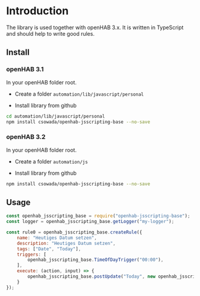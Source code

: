 # Introduction

The library is used together with openHAB 3.x. It is written in TypeScript and should help to write good rules.

## Install

### openHAB 3.1

In your openHAB folder root.

* Create a folder ``automation/lib/javascript/personal``

* Install library from github

```bash
cd automation/lib/javascript/personal
npm install csowada/openhab-jsscripting-base --no-save
```

### openHAB 3.2

In your openHAB folder root.

* Create a folder ``automation/js``

* Install library from github

```bash
npm install csowada/openhab-jsscripting-base --no-save
```

## Usage

```javascript
const openhab_jsscripting_base = require("openhab-jsscripting-base");
const logger = openhab_jsscripting_base.getLogger("my-logger");

const rule0 = openhab_jsscripting_base.createRule({
    name: "Heutiges Datum setzen",
    description: "Heutiges Datum setzen",
    tags: ["Date", "Today"],
    triggers: [
        openhab_jsscripting_base.TimeOfDayTrigger("00:00"),
    ],
    execute: (action, input) => {
        openhab_jsscripting_base.postUpdate("Today", new openhab_jsscripting_base.DateTimeType());
    }
});

```

